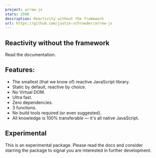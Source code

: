 ```yaml
---
project: arrow-js
stars: 2508
description: Reactivity without the framework
url: https://github.com/justin-schroeder/arrow-js
---
```


Reactivity without the framework
--------------------------------

Read the documentation.

Features:
---------

-   The smallest (that we know of) reactive JavaScript library.
-   Static by default, reactive by choice.
-   No Virtual DOM.
-   Ultra fast.
-   Zero dependencies.
-   3 functions.
-   No build tools required (or even suggested).
-   All knowledge is 100% transferable — it's all native JavaScript.

Experimental
------------

This is an experimental package. Please read the docs and consider starring the package to signal you are interested in further development.
